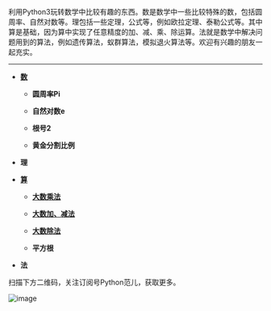利用Python3玩转数学中比较有趣的东西。数是数学中一些比较特殊的数，包括圆周率、自然对数等。理包括一些定理，公式等，例如欧拉定理、泰勒公式等。其中算是基础，因为算中实现了任意精度的加、减、乘、除运算。法就是数学中解决问题用到的算法，例如遗传算法，蚁群算法，模拟退火算法等。欢迎有兴趣的朋友一起充实。

--------

* **[数](https://github.com/Anfany/Playing_Math_with_Python3/tree/master/number)**

  + **圆周率Pi**
  
  + **自然对数e**
  
  + **根号2**
  
  + **黄金分割比例**

* **理**



* **[算](https://github.com/Anfany/Playing_Math_with_Python3/tree/master/computer)**

   + **[大数乘法](https://github.com/Anfany/Playing_Math_with_Python3/blob/master/computer/big_number_product.py)**
   
   + **[大数加、减法](https://github.com/Anfany/Playing_Math_with_Python3/blob/master/computer/big_number_sub_add.py)**
   
   + **[大数除法](https://github.com/Anfany/Playing_Math_with_Python3/blob/master/computer/big_number_division.py)**
   

   
   

   + **平方根**

* **法**


扫描下方二维码，关注订阅号Python范儿，获取更多。

![image](https://github.com/Anfany/Machine-Learning-for-Beginner-by-Python3/blob/master/pythonfan_anfany.jpg)

